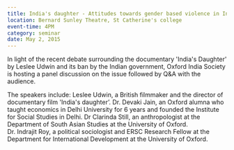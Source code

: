 ```yaml
---
title: India's daughter - Attitudes towards gender based violence in India
location: Bernard Sunley Theatre, St Catherine's college
event-time: 4PM
category: seminar
date: May 2, 2015
---
```



In light of the recent debate surrounding the documentary 'India's Daughter' by Leslee Udwin and its ban by the Indian government, Oxford India Society is hosting a panel discussion on the issue followed by Q&A with the audience.
 
The speakers include:
Leslee Udwin, a British filmmaker and the director of documentary film 'India's daughter’.
Dr. Devaki Jain, an Oxford alumna who taught economics in Delhi University for 6 years and founded the Institute for Social Studies in Delhi.
Dr Clarinda Still, an anthropologist at the Department of South Asian Studies at the University of Oxford.  
Dr. Indrajit Roy, a political sociologist and ERSC Research Fellow at the Department for International Development at the University of Oxford.

